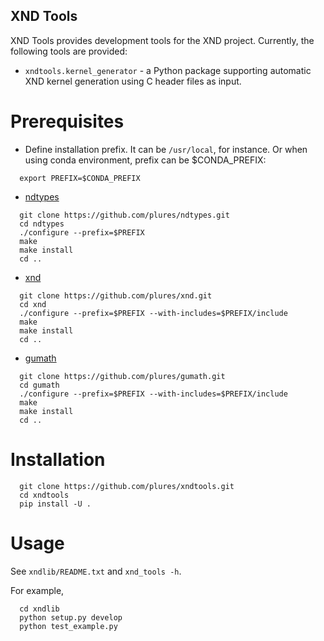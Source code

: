 XND Tools
---------

XND Tools provides development tools for the XND project. Currently, the following tools are provided:

- `xndtools.kernel_generator` - a Python package supporting automatic XND kernel generation using C header files as input.

# Prerequisites

- Define installation prefix. It can be `/usr/local`, for instance. Or
  when using conda environment, prefix can be $CONDA_PREFIX:
```
  export PREFIX=$CONDA_PREFIX
```
- [ndtypes](https://github.com/plures/ndtypes)
```
  git clone https://github.com/plures/ndtypes.git
  cd ndtypes
  ./configure --prefix=$PREFIX
  make
  make install
  cd ..
```
- [xnd](https://github.com/plures/xnd)

```
  git clone https://github.com/plures/xnd.git
  cd xnd
  ./configure --prefix=$PREFIX --with-includes=$PREFIX/include
  make
  make install
  cd ..
```

- [gumath](https://github.com/plures/gumath)

```
  git clone https://github.com/plures/gumath.git
  cd gumath
  ./configure --prefix=$PREFIX --with-includes=$PREFIX/include
  make
  make install
  cd ..
```

# Installation

```
  git clone https://github.com/plures/xndtools.git
  cd xndtools
  pip install -U .
```

# Usage

See `xndlib/README.txt` and `xnd_tools -h`.

For example,
```
  cd xndlib
  python setup.py develop
  python test_example.py
```
  
